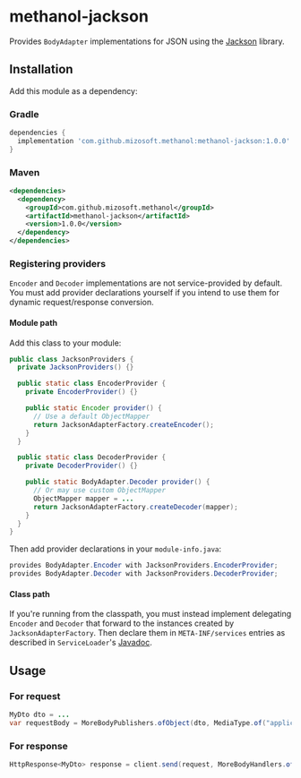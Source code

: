 # methanol-jackson

Provides `BodyAdapter` implementations for JSON using the [Jackson][jackson_github] library.

## Installation

Add this module as a dependency:

### Gradle

```gradle
dependencies {
  implementation 'com.github.mizosoft.methanol:methanol-jackson:1.0.0'
}
```

### Maven

```xml
<dependencies>
  <dependency>
    <groupId>com.github.mizosoft.methanol</groupId>
    <artifactId>methanol-jackson</artifactId>
    <version>1.0.0</version>
  </dependency>
</dependencies>
```

### Registering providers

`Encoder` and `Decoder` implementations are not service-provided by default. You must add
provider declarations yourself if you intend to use them for dynamic request/response conversion.

#### Module path

Add this class to your module:

```java
public class JacksonProviders {
  private JacksonProviders() {}

  public static class EncoderProvider {
    private EncoderProvider() {}

    public static Encoder provider() {
      // Use a default ObjectMapper
      return JacksonAdapterFactory.createEncoder();
    }
  }

  public static class DecoderProvider {
    private DecoderProvider() {}

    public static BodyAdapter.Decoder provider() {
      // Or may use custom ObjectMapper
      ObjectMapper mapper = ...
      return JacksonAdapterFactory.createDecoder(mapper);
    }
  }
}
```

Then add provider declarations in your `module-info.java`:

```java
provides BodyAdapter.Encoder with JacksonProviders.EncoderProvider;
provides BodyAdapter.Decoder with JacksonProviders.DecoderProvider;
```

#### Class path

If you're running from the classpath, you must instead implement delegating `Encoder` and `Decoder`
that forward to the instances created by `JacksonAdapterFactory`. Then declare them in
`META-INF/services` entries as described in `ServiceLoader`'s [Javadoc][ServiceLoader].

## Usage

### For request

```java
MyDto dto = ...
var requestBody = MoreBodyPublishers.ofObject(dto, MediaType.of("application", "json"));
```

### For response

```java
HttpResponse<MyDto> response = client.send(request, MoreBodyHandlers.ofObject(MyDto.class));
```

[ServiceLoader]: https://docs.oracle.com/en/java/javase/11/docs/api/java.base/java/util/ServiceLoader.html
[jackson_github]: https://github.com/fasterXML/jackson
